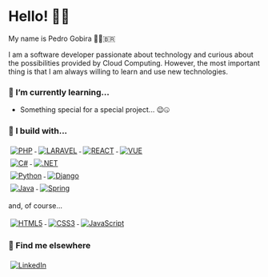 # Hello! 👋🏻

My name is Pedro Gobira 👨🏻‍🇧🇷

I am a software developer passionate about technology and curious about the possibilities provided by Cloud Computing. However, the most important thing is that I am always willing to learn and use new technologies.

### 🌱 I’m currently learning...
- Something special for a special project... 😉🤐

### 🚧 I build with...
<p align="">

<div>
<a href="#">
<img alt="PHP" src="https://img.shields.io/badge/php-%23777BB4.svg?style=for-the-badge&logo=php&logoColor=white" style="vertical-align:top; margin:4px"/>
</a>

<a href="#">
<img alt="LARAVEL" src="https://img.shields.io/badge/laravel-%23FF2D20.svg?style=for-the-badge&logo=laravel&logoColor=white" style="vertical-align:top; margin:4px"/>
</a>

<a href="#">
<img alt="REACT" src="https://img.shields.io/badge/react-%2320232a.svg?style=for-the-badge&logo=react&logoColor=%2361DAFB" style="vertical-align:top; margin:4px"/>  
</a>

<a href="#">
<img alt="VUE" src="https://img.shields.io/badge/vuejs-%2335495e.svg?style=for-the-badge&logo=vuedotjs&logoColor=%234FC08D" style="vertical-align:top; margin:4px"/>  
</a>
</div>

<div>
<a href="#">
<img alt="C#" src="https://img.shields.io/badge/c%23-%23239120.svg?style=for-the-badge&logo=c-sharp&logoColor=white" style="vertical-align:top; margin:4px"/>
</a>

<a href="#">
<img alt=".NET" src="https://img.shields.io/badge/.NET-5C2D91?style=for-the-badge&logo=.net&logoColor=white" style="vertical-align:top; margin:4px"/>
</a>
</div>

<div>
<a href="#">
<img alt="Python" src="https://img.shields.io/badge/python-%2314354C.svg?style=for-the-badge&logo=python&logoColor=white" style="vertical-align:top; margin:4px"/>
</a>
  
<a href="#">
<img alt="Django" src="https://img.shields.io/badge/Django-092E20?style=for-the-badge&logo=django&logoColor=white" style="vertical-align:top; margin:4px"/>
</a>
</div>

<div>
<a href="#">
<img alt="Java" src="https://img.shields.io/badge/java-%23ED8B00.svg?style=for-the-badge&logo=java&logoColor=white" style="vertical-align:top; margin:4px"/>
</a>

<a href="#">
<img alt="Spring" src="https://img.shields.io/badge/spring-%236DB33F.svg?style=for-the-badge&logo=spring&logoColor=white" style="vertical-align:top; margin:4px"/>
</a>
</div>

<span>and, of course...</span>
<div>
<a href="#">
<img alt="HTML5" src="https://img.shields.io/badge/html5-%23E34F26.svg?style=for-the-badge&logo=html5&logoColor=white" style="vertical-align:top; margin:4px"/>
</a>

<a href="#">
<img alt="CSS3" src="https://img.shields.io/badge/css3-%231572B6.svg?style=for-the-badge&logo=css3&logoColor=white" style="vertical-align:top; margin:4px"/>
</a>
  
<a href="#">
<img alt="JavaScript" src="https://img.shields.io/badge/javascript-%23323330.svg?style=for-the-badge&logo=javascript&logoColor=%23F7DF1E" style="vertical-align:top; margin:4px"/>
</a>
</div>

</p>

### 📢 Find me elsewhere

<p align="left">
<a href="https://www.linkedin.com/in/pedro-gobira/">
<img alt="LinkedIn" src="https://img.shields.io/badge/linkedin-%230077B5.svg?style=for-the-badge&logo=linkedin&logoColor=white" style="vertical-align:top; margin:4px"/>
</a>
</p>

